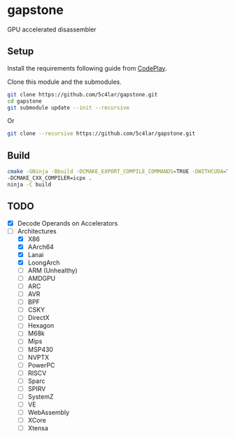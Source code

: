 # gapstone
GPU accelerated disassembler

## Setup
Install the requirements following guide from [CodePlay](https://developer.codeplay.com/products/oneapi/nvidia/2025.0.0/guides/get-started-guide-nvidia.html).

Clone this module and the submodules.
```bash
git clone https://github.com/5c4lar/gapstone.git
cd gapstone
git submodule update --init --recursive
```
Or
```bash
git clone --recursive https://github.com/5c4lar/gapstone.git
```
## Build

```bash
cmake -GNinja -Bbuild -DCMAKE_EXPORT_COMPILE_COMMANDS=TRUE -DWITHCUDA=True -DCMAKE_BUILD_TYPE=Release 
-DCMAKE_CXX_COMPILER=icpx .
ninja -C build
```

## TODO

- [x] Decode Operands on Accelerators
- [ ] Architectures
  - [x] X86
  - [x] AArch64
  - [x] Lanai
  - [x] LoongArch
  - [ ] ARM (Unhealthy)
  - [ ] AMDGPU
  - [ ] ARC
  - [ ] AVR
  - [ ] BPF
  - [ ] CSKY
  - [ ] DirectX
  - [ ] Hexagon
  - [ ] M68k
  - [ ] Mips
  - [ ] MSP430
  - [ ] NVPTX
  - [ ] PowerPC
  - [ ] RISCV
  - [ ] Sparc
  - [ ] SPIRV
  - [ ] SystemZ
  - [ ] VE
  - [ ] WebAssembly
  - [ ] XCore
  - [ ] Xtensa

